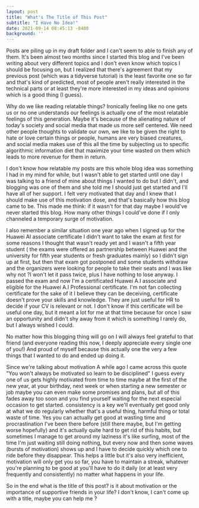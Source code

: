 ```yaml
---
layout: post
title: "What's The Title of This Post"
subtitle: "I Have No Idea!"
date: 2021-09-14 08:45:13 -0400
background: ''
---
```

Posts are piling up in my draft folder and I can't seem to able to finish any of them. It's been almost two months since I started this blog and I've been writing about very different topics and I don't even know which topics I should be focusing on, but I realized that there's agreement that my previous post (which was a tidyverse tutorial) is the least favorite one so far and that's kind of predicted, most of people aren't really interested in the technical parts or at least they're more interested in my ideas and opinions which is a good thing (I guess). 

Why do we like reading relatable things? 
Ironically feeling like no one gets us or no one understands our feelings is actually one of the most relatable feelings of this  generation. Maybe it's because of the alienating nature of today's society and social media that made us more self centered. We need other people thoughts to validate our own, we like to be given the right to hate or love certain things or people, humans are very biased creatures, and social media makes use of this all the time by subjecting us to specific algorithmic information diet that maximize your time wasted on them which leads to more revenue for them in return. 

I don't know how relatable my posts are this whole blog idea was something I had in my mind for while, but I wasn't able to get started until one day I was talking to a friend of mine about things I wanted to do but I didn't, and blogging was one of them and she told me I should just get started and I'll have all of her support. I felt very motivated that day and I knew that I should make use of this motivation dose, and that's basically how this blog came to be.
This made me think: if it wasn't for that day maybe I would've never started this blog. How many other things I could've done if I only channeled a temporary surge of motivation.

 I also remember a similar situation one year ago when I signed up for the Huawei AI associate certificate I didn't want to take the exam at first for some reasons I thought that wasn't ready yet and I wasn't a fifth year student ( the exams were offered as partnership between Huawei and the university for fifth year students or fresh graduates mainly) so I didn't sign up at first, but then that exam got postponed and some students withdraw and the organizers were looking for people to take their seats and I was like why not ?I won't let it pass twice, plus I have nothing to lose anyway. I passed the exam and now I'm a certificated Huawei A.I associate and eligible for the Huawei A.I Professional certificate. I'm not fan collecting certificate for the sake of it I believe they can be deceiving, certificate doesn't prove your skills and knowledge. They are just useful for HR to decide if your CV is relevant or not. I don't know if this certificate will be useful one day, but it meant a lot for me at that time because for once I saw an opportunity and didn't shy away from it which is something I rarely do, but I always wished I could. 

No matter how this blogging thing will go on I will always feel grateful to that friend (and everyone reading this now, I deeply appreciate every single one of you!) And proud of myself because this actually one the very a few things that I wanted to do and ended up doing it. 

Since we're talking about motivation A while ago I came across this quote "You won't always be motivated so learn to be disciplined" I guess every one of us gets highly motivated from time to time maybe at the first of the new year, at your birthday, next week or when starting a new semester or job maybe you can even make some promises and plans, but all of this fades away too soon and you find yourself waiting for the next especial occasion to get started.
consistency is a key we'll eventually get good only at what we do regularly whether that's a useful thing, harmful thing or total waste of  time. Yes you can actually get good at wasting time and procrastination I've been there before (still there maybe, but I'm getting worse hopefully) and it's actually quite hard to get rid of this habits, but  sometimes I manage to get around my laziness it's like surfing, most of the time I'm just waiting still doing nothing, but every now and then some waves (bursts of motivation) shows up and I have to decide quickly which one to ride before they disappear. This helps a little but it's also very inefficient, motivation will only get you so far, you have to maintain a streak, whatever you're planning to be good at you'll have to do it daily (or at least very frequently and consistently) no matter what happens in your life. 

So in the end what is the title of this post? is it about motivation or the importance of supportive friends in your life? I don't know, I can't come up with a title, maybe you can help me ?
